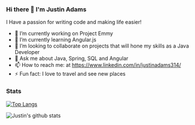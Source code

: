 ### Hi there 👋 I'm Justin Adams

I Have a passion for writing code and making life easier!



- 🔭 I’m currently working on Project Emmy
- 🌱 I’m currently learning Angular.js
- 👯 I’m looking to collaborate on projects that will hone my skills as a Java Developer
- 💬 Ask me about Java, Spring, SQL and Angular
- 📫 How to reach me: at https://www.linkedin.com/in/justinadams314/
- ⚡ Fun fact: I love to travel and see new places

### Stats

[![Top Langs](https://github-readme-stats.vercel.app/api/top-langs/?username=Jadams314)](https://github.com/Jadams314/github-readme-stats)

![Justin's github stats](https://github-readme-stats.vercel.app/api?username=Jadams314)
